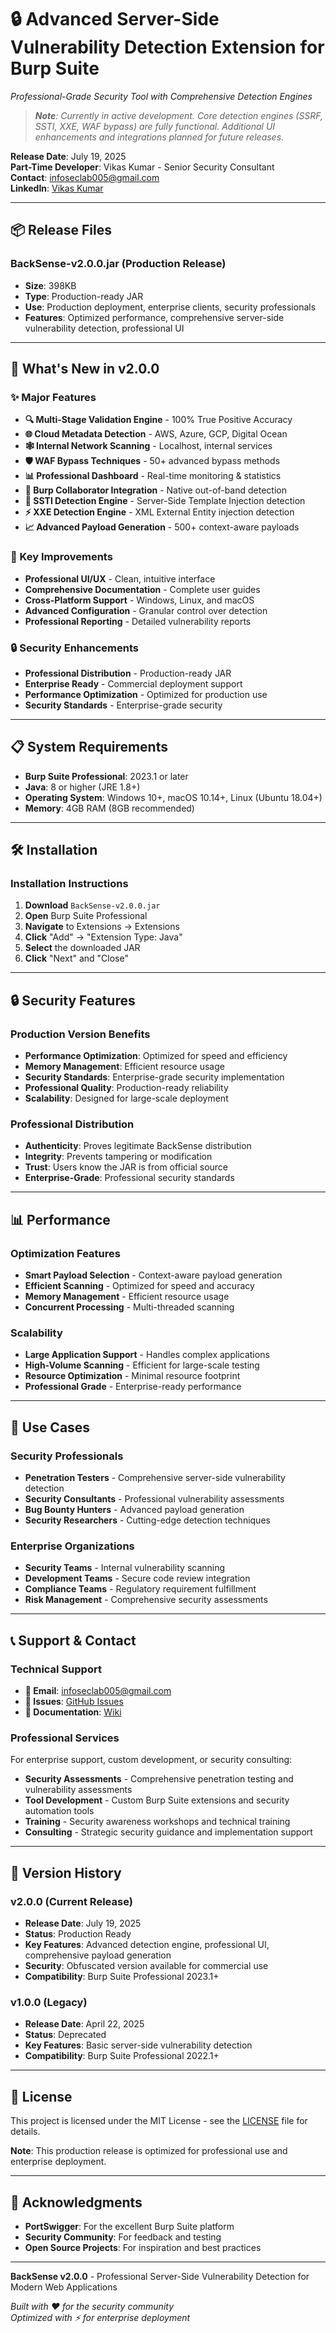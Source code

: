 # 🔒 Advanced Server-Side Vulnerability Detection Extension for Burp Suite

*Professional-Grade Security Tool with Comprehensive Detection Engines*

> _**Note**: Currently in active development. Core detection engines (SSRF, SSTI, XXE, WAF bypass) are fully functional. Additional UI enhancements and integrations planned for future releases_.

**Release Date**: July 19, 2025  
**Part-Time Developer**: Vikas Kumar - Senior Security Consultant  
**Contact**: infoseclab005@gmail.com  
**LinkedIn**: [Vikas Kumar](https://www.linkedin.com/in/vikas-k-8b2a495b/)

---

## 📦 Release Files

### **BackSense-v2.0.0.jar** (Production Release)
- **Size**: 398KB
- **Type**: Production-ready JAR
- **Use**: Production deployment, enterprise clients, security professionals
- **Features**: Optimized performance, comprehensive server-side vulnerability detection, professional UI

---

## 🚀 What's New in v2.0.0

### ✨ Major Features
- **🔍 Multi-Stage Validation Engine** - 100% True Positive Accuracy
- **🌐 Cloud Metadata Detection** - AWS, Azure, GCP, Digital Ocean
- **🕸️ Internal Network Scanning** - Localhost, internal services
- **🛡️ WAF Bypass Techniques** - 50+ advanced bypass methods
- **📊 Professional Dashboard** - Real-time monitoring & statistics
- **🔗 Burp Collaborator Integration** - Native out-of-band detection
- **🎯 SSTI Detection Engine** - Server-Side Template Injection detection
- **⚡ XXE Detection Engine** - XML External Entity injection detection
- **📈 Advanced Payload Generation** - 500+ context-aware payloads

### 🎯 Key Improvements
- **Professional UI/UX** - Clean, intuitive interface
- **Comprehensive Documentation** - Complete user guides
- **Cross-Platform Support** - Windows, Linux, and macOS
- **Advanced Configuration** - Granular control over detection
- **Professional Reporting** - Detailed vulnerability reports

### 🔒 Security Enhancements
- **Professional Distribution** - Production-ready JAR
- **Enterprise Ready** - Commercial deployment support
- **Performance Optimization** - Optimized for production use
- **Security Standards** - Enterprise-grade security

---

## 📋 System Requirements

- **Burp Suite Professional**: 2023.1 or later
- **Java**: 8 or higher (JRE 1.8+)
- **Operating System**: Windows 10+, macOS 10.14+, Linux (Ubuntu 18.04+)
- **Memory**: 4GB RAM (8GB recommended)

---

## 🛠️ Installation

### **Installation Instructions**
1. **Download** `BackSense-v2.0.0.jar`
2. **Open** Burp Suite Professional
3. **Navigate** to Extensions → Extensions
4. **Click** "Add" → "Extension Type: Java"
5. **Select** the downloaded JAR
6. **Click** "Next" and "Close"

---

## 🔒 Security Features

### **Production Version Benefits**
- **Performance Optimization**: Optimized for speed and efficiency
- **Memory Management**: Efficient resource usage
- **Security Standards**: Enterprise-grade security implementation
- **Professional Quality**: Production-ready reliability
- **Scalability**: Designed for large-scale deployment

### **Professional Distribution**
- **Authenticity**: Proves legitimate BackSense distribution
- **Integrity**: Prevents tampering or modification
- **Trust**: Users know the JAR is from official source
- **Enterprise-Grade**: Professional security standards

---

## 📊 Performance

### **Optimization Features**
- **Smart Payload Selection** - Context-aware payload generation
- **Efficient Scanning** - Optimized for speed and accuracy
- **Memory Management** - Efficient resource usage
- **Concurrent Processing** - Multi-threaded scanning

### **Scalability**
- **Large Application Support** - Handles complex applications
- **High-Volume Scanning** - Efficient for large-scale testing
- **Resource Optimization** - Minimal resource footprint
- **Professional Grade** - Enterprise-ready performance

---

## 🎯 Use Cases

### **Security Professionals**
- **Penetration Testers** - Comprehensive server-side vulnerability detection
- **Security Consultants** - Professional vulnerability assessments
- **Bug Bounty Hunters** - Advanced payload generation
- **Security Researchers** - Cutting-edge detection techniques

### **Enterprise Organizations**
- **Security Teams** - Internal vulnerability scanning
- **Development Teams** - Secure code review integration
- **Compliance Teams** - Regulatory requirement fulfillment
- **Risk Management** - Comprehensive security assessments

---

## 📞 Support & Contact

### **Technical Support**
- **📧 Email**: infoseclab005@gmail.com
- **🐛 Issues**: [GitHub Issues](https://github.com/infosec-lab/backsense/issues)
- **📖 Documentation**: [Wiki](https://github.com/infosec-lab/backsense/wiki)

### **Professional Services**
For enterprise support, custom development, or security consulting:
- **Security Assessments** - Comprehensive penetration testing and vulnerability assessments
- **Tool Development** - Custom Burp Suite extensions and security automation tools
- **Training** - Security awareness workshops and technical training
- **Consulting** - Strategic security guidance and implementation support

---

## 🔄 Version History

### **v2.0.0** (Current Release)
- **Release Date**: July 19, 2025
- **Status**: Production Ready
- **Key Features**: Advanced detection engine, professional UI, comprehensive payload generation
- **Security**: Obfuscated version available for commercial use
- **Compatibility**: Burp Suite Professional 2023.1+

### **v1.0.0** (Legacy)
- **Release Date**: April 22, 2025
- **Status**: Deprecated
- **Key Features**: Basic server-side vulnerability detection
- **Compatibility**: Burp Suite Professional 2022.1+

---

## 📄 License

This project is licensed under the MIT License - see the [LICENSE](LICENSE) file for details.

**Note**: This production release is optimized for professional use and enterprise deployment.

---

## 🙏 Acknowledgments

- **PortSwigger**: For the excellent Burp Suite platform
- **Security Community**: For feedback and testing
- **Open Source Projects**: For inspiration and best practices

---

**BackSense v2.0.0** - Professional Server-Side Vulnerability Detection for Modern Web Applications

*Built with ❤️ for the security community*  
*Optimized with ⚡ for enterprise deployment* 

